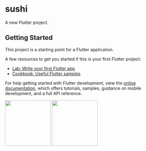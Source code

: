 # sushi

A new Flutter project.

## Getting Started

This project is a starting point for a Flutter application.

A few resources to get you started if this is your first Flutter project:

- [Lab: Write your first Flutter app](https://docs.flutter.dev/get-started/codelab)
- [Cookbook: Useful Flutter samples](https://docs.flutter.dev/cookbook)

For help getting started with Flutter development, view the
[online documentation](https://docs.flutter.dev/), which offers tutorials,
samples, guidance on mobile development, and a full API reference.

<div>
<img src ="https://user-images.githubusercontent.com/40968259/186247683-1857a215-a4ee-4d13-b635-d96cd3f430de.jpg" width="150" gieght="220">
<img src ="https://user-images.githubusercontent.com/40968259/186248016-60c587c1-00e7-4a56-8987-4310e02bab31.png" width="150" gieght="220">
</div>
